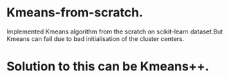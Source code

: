# Kmeans-from-scratch.
Implemented Kmeans algorithm from the scratch on scikit-learn dataset.But Kmeans can fail due to bad initialisation of the cluster centers.
# Solution to this can be Kmeans++.
